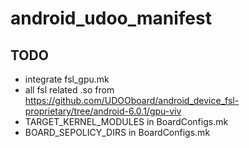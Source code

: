 # android_udoo_manifest

## TODO
* integrate fsl_gpu.mk
* all fsl related .so from https://github.com/UDOOboard/android_device_fsl-proprietary/tree/android-6.0.1/gpu-viv
* TARGET_KERNEL_MODULES in BoardConfigs.mk
* BOARD_SEPOLICY_DIRS in BoardConfigs.mk

